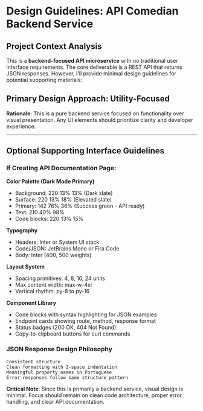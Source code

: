 # Design Guidelines: API Comedian Backend Service

## Project Context Analysis

This is a **backend-focused API microservice** with no traditional user interface requirements. The core deliverable is a REST API that returns JSON responses. However, I'll provide minimal design guidelines for potential supporting materials:

## Primary Design Approach: Utility-Focused

**Rationale**: This is a pure backend service focused on functionality over visual presentation. Any UI elements should prioritize clarity and developer experience.

---

## Optional Supporting Interface Guidelines

### If Creating API Documentation Page:

**Color Palette (Dark Mode Primary)**
- Background: 220 13% 13% (Dark slate)
- Surface: 220 13% 18% (Elevated slate)
- Primary: 142 76% 36% (Success green - API ready)
- Text: 210 40% 98%
- Code blocks: 220 13% 15%

**Typography**
- Headers: Inter or System UI stack
- Code/JSON: JetBrains Mono or Fira Code
- Body: Inter (400, 500 weights)

**Layout System**
- Spacing primitives: 4, 8, 16, 24 units
- Max content width: max-w-4xl
- Vertical rhythm: py-8 to py-16

**Component Library**
- Code blocks with syntax highlighting for JSON examples
- Endpoint cards showing route, method, response format
- Status badges (200 OK, 404 Not Found)
- Copy-to-clipboard buttons for curl commands

### JSON Response Design Philosophy

```
Consistent structure
Clean formatting with 2-space indentation
Meaningful property names in Portuguese
Error responses follow same structure pattern
```

**Critical Note**: Since this is primarily a backend service, visual design is minimal. Focus should remain on clean code architecture, proper error handling, and clear API documentation.